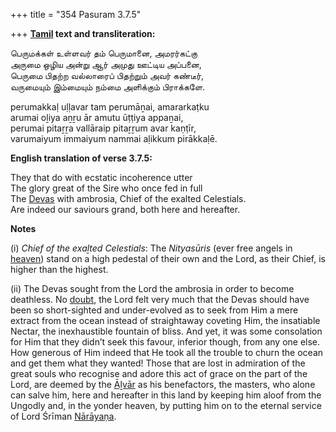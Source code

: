 +++
title = "354 Pasuram 3.7.5"

+++
**[Tamil](/definition/tamil#history "show Tamil definitions") text and transliteration:**

பெருமக்கள் உள்ளவர் தம் பெருமானை, அமரர்கட்கு  
அருமை ஒழிய அன்று ஆர் அமுது ஊட்டிய அப்பனை,  
பெருமை பிதற்ற வல்லாரைப் பிதற்றும் அவர் கண்டீர்,  
வருமையும் இம்மையும் நம்மை அளிக்கும் பிராக்களே.

perumakkaḷ uḷḷavar tam perumāṉai, amararkaṭku  
arumai oḻiya aṉṟu ār amutu ūṭṭiya appaṉai,  
perumai pitaṟṟa vallāraip pitaṟṟum avar kaṇṭīr,  
varumaiyum immaiyum nammai aḷikkum pirākkaḷē.

**English translation of verse 3.7.5:**

They that do with ecstatic incoherence utter  
The glory great of the Sire who once fed in full  
The [Devas](/definition/deva#vaishnavism "show Devas definitions") with ambrosia, Chief of the exalted Celestials.  
Are indeed our saviours grand, both here and hereafter.

**Notes**

\(i\) *Chief of the exaḻted Celestials*: The *Nityasūris* (ever free angels in [heaven](/definition/heaven#history "show heaven definitions")) stand on a high pedestal of their own and the Lord, as their Chief, is higher than the highest.

\(ii\) The Devas sought from the Lord the ambrosia in order to become deathless. No [doubt](/definition/doubt#history "show doubt definitions"), the Lord felt very much that the Devas should have been so short-sighted and under-evolved as to seek from Him a mere extract from the ocean instead of straightaway coveting Him, the insatiable Nectar, the inexhaustible fountain of bliss. And yet, it was some consolation for Him that they didn’t seek this favour, inferior though, from any one else. How generous of Him indeed that He took all the trouble to churn the ocean and get them what they wanted! Those that are lost in admiration of the great souls who recognise and adore this act of grace on the part of the Lord, are deemed by the [Āḻvār](/definition/aḻvar#vaishnavism "show Āḻvār definitions") as his benefactors, the masters, who alone can salve him, here and hereafter in this land by keeping him aloof from the Ungodly and, in the yonder heaven, by putting him on to the eternal service of Lord Śrīman [Nārāyaṇa](/definition/narayana#vaishnavism "show Nārāyaṇa definitions").


